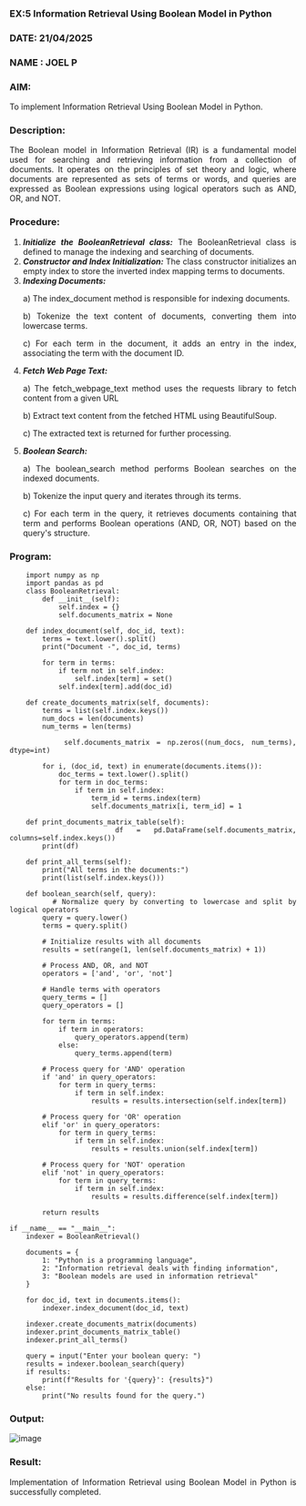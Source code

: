 ### EX:5 Information Retrieval Using Boolean Model in Python
### DATE: 21/04/2025
### NAME : JOEL P
### AIM: 
To implement Information Retrieval Using Boolean Model in Python.
### Description:
<div align = "justify">
The Boolean model in Information Retrieval (IR) is a fundamental model used for searching and retrieving information from a collection of documents. It operates on the principles of set theory and logic, where documents are represented as sets of terms or words, and queries are expressed as Boolean expressions using logical operators such as AND, OR, and NOT.
  
### Procedure:
1. ***Initialize the BooleanRetrieval class:*** The BooleanRetrieval class is defined to manage the indexing and searching of documents.
2. ***Constructor and Index Initialization:*** The class constructor initializes an empty index to store the inverted index mapping terms to documents.
3. ***Indexing Documents:***
    <p> a) The index_document method is responsible for indexing documents.
    <p> b) Tokenize the text content of documents, converting them into lowercase terms.
    <p> c) For each term in the document, it adds an entry in the index, associating the term with the document ID. </p>
4. ***Fetch Web Page Text:***
    <p>a) The fetch_webpage_text method uses the requests library to fetch content from a given URL
    <p>b) Extract text content from the fetched HTML using BeautifulSoup.
    <p>c) The extracted text is returned for further processing.
5. ***Boolean Search:***
    <p>a) The boolean_search method performs Boolean searches on the indexed documents.
    <p>b) Tokenize the input query and iterates through its terms.
    <p>c) For each term in the query, it retrieves documents containing that term and performs Boolean operations (AND, OR, NOT) based on the query's structure.

### Program:
```
    import numpy as np
    import pandas as pd
    class BooleanRetrieval:
        def __init__(self):
            self.index = {}
            self.documents_matrix = None

    def index_document(self, doc_id, text):
        terms = text.lower().split()
        print("Document -", doc_id, terms)

        for term in terms:
            if term not in self.index:
                self.index[term] = set()
            self.index[term].add(doc_id)

    def create_documents_matrix(self, documents):
        terms = list(self.index.keys())
        num_docs = len(documents)
        num_terms = len(terms)

        self.documents_matrix = np.zeros((num_docs, num_terms), dtype=int)

        for i, (doc_id, text) in enumerate(documents.items()):
            doc_terms = text.lower().split()
            for term in doc_terms:
                if term in self.index:
                    term_id = terms.index(term)
                    self.documents_matrix[i, term_id] = 1

    def print_documents_matrix_table(self):
        df = pd.DataFrame(self.documents_matrix, columns=self.index.keys())
        print(df)

    def print_all_terms(self):
        print("All terms in the documents:")
        print(list(self.index.keys()))

    def boolean_search(self, query):
        # Normalize query by converting to lowercase and split by logical operators
        query = query.lower()
        terms = query.split()
        
        # Initialize results with all documents
        results = set(range(1, len(self.documents_matrix) + 1))
        
        # Process AND, OR, and NOT
        operators = ['and', 'or', 'not']
        
        # Handle terms with operators
        query_terms = []
        query_operators = []

        for term in terms:
            if term in operators:
                query_operators.append(term)
            else:
                query_terms.append(term)
        
        # Process query for 'AND' operation
        if 'and' in query_operators:
            for term in query_terms:
                if term in self.index:
                    results = results.intersection(self.index[term])
        
        # Process query for 'OR' operation
        elif 'or' in query_operators:
            for term in query_terms:
                if term in self.index:
                    results = results.union(self.index[term])
        
        # Process query for 'NOT' operation
        elif 'not' in query_operators:
            for term in query_terms:
                if term in self.index:
                    results = results.difference(self.index[term])
        
        return results

if __name__ == "__main__":
    indexer = BooleanRetrieval()

    documents = {
        1: "Python is a programming language",
        2: "Information retrieval deals with finding information",
        3: "Boolean models are used in information retrieval"
    }

    for doc_id, text in documents.items():
        indexer.index_document(doc_id, text)

    indexer.create_documents_matrix(documents)
    indexer.print_documents_matrix_table()
    indexer.print_all_terms()

    query = input("Enter your boolean query: ")
    results = indexer.boolean_search(query)
    if results:
        print(f"Results for '{query}': {results}")
    else:
        print("No results found for the query.")

```
### Output:

![image](https://github.com/user-attachments/assets/acb71ac0-e40d-4fe7-9624-4a3b21e3e7ed)

### Result:
Implementation of Information Retrieval using Boolean Model in Python is successfully completed.

